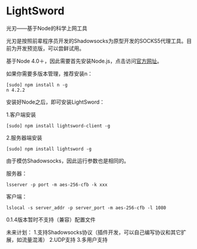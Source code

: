 # LightSword

光刃——基于Node的科学上网工具

光刃是按照前辈程序员开发的Shadowsocks为原型开发的SOCKS5代理工具。目前为开发预览版，可以尝鲜试用。

基于Node 4.0＋，因此需要首先安装Node.js，点击访问[官方网址](https://nodejs.org)。

如果你需要多版本管理，推荐安装n：
```
[sudo] npm install n -g
n 4.2.2
```

安装好Node之后，即可安装LightSword：

1.客户端安装
```
[sudo] npm install lightsword-client -g
```
2.服务器端安装
```
[sudo] npm install lightsword -g
```

由于模仿Shadowsocks，因此运行参数也是相同的。

服务器：
```
lsserver -p port -m aes-256-cfb -k xxx
```

客户端：
```
lslocal -s server_addr -p server_port -m aes-256-cfb -l 1080
```

0.1.4版本暂时不支持（兼容）配置文件

未来计划：
1.支持Shadowsocks协议（插件开发，可以自己编写协议和其它扩展，如流量混淆）
2.UDP支持
3.多用户支持



